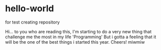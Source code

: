 # hello-world
for test creating repository

Hi... to you who are reading this,
I'm starting to do a very new thing that challenge me the most in my life 'Programming'
But i gotta a feeling that it will be the one of the best things i started this year.
Cheers!
miwmiw
